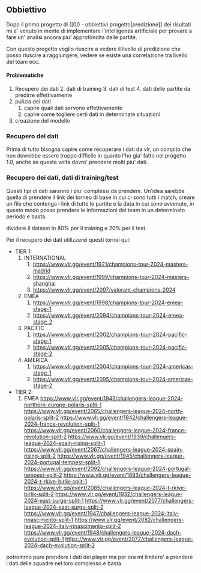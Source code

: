 ## Obbiettivo
Dopo il primo progetto di [[00 - obbiettivi progetto|predizione]] dei risultati mi e' venuto in mente di implementare l'intelligenza artificiale per provare a fare un' analisi ancora piu' approfondita delle partite.

Con questo progetto voglio riuscire a vedere il livello di predizione che posso riuscire a raggiungere, vedere se esiste una correlazione tra livello del team ecc.

#### Problematiche
1. Recupero dei dati
	2. dati di training
	3. dati di test
	4. dati delle partite da predirre effettivamente
3. pulizia dei dati
	1. capire quali dati servono effettivamente
	2. capire come togliere certi dati in determinate situazioni
4. creazione del modello

### Recupero dei dati
Prima di tutto bisogna capire come recuperare i dati da vlr, un compito che non dovrebbe essere troppo difficile in quanto l'ho gia' fatto nel progetto 1.0, anche se questa volta dovro' prendere molti piu' dati.

### Recupero dei dati, dati di training/test
Questi tipi di dati saranno i piu' complessi da prendere.
Un'idea sarebbe quella di prendere il link dei torneo di base in cui ci sono tutti i match, creare un file che contenga i link di tutte le partite e la data in cui sono avvenute, in questo modo posso prendere le informazioni dei team in un determinato periodo e basta.

dividere il dataset in 80% per il training e 20% per il test.

Per il recupero dei dati utilizzerei questi tornei qui:
- TIER 1:
	1. INTERNATIONAL
		1. https://www.vlr.gg/event/1921/champions-tour-2024-masters-madrid
		2. https://www.vlr.gg/event/1999/champions-tour-2024-masters-shanghai
		3. https://www.vlr.gg/event/2097/valorant-champions-2024
	2. EMEA
		1. https://www.vlr.gg/event/1998/champions-tour-2024-emea-stage-1
		2. https://www.vlr.gg/event/2094/champions-tour-2024-emea-stage-2
	3. PACIFIC
		1. https://www.vlr.gg/event/2002/champions-tour-2024-pacific-stage-1
		2. https://www.vlr.gg/event/2005/champions-tour-2024-pacific-stage-2
	4. AMERICA
		1. https://www.vlr.gg/event/2004/champions-tour-2024-americas-stage-1
		2. https://www.vlr.gg/event/2095/champions-tour-2024-americas-stage-2
- TIER 2:
	1. EMEA
https://www.vlr.gg/event/1943/challengers-league-2024-northern-europe-polaris-split-1
https://www.vlr.gg/event/2065/challengers-league-2024-north-polaris-split-2
https://www.vlr.gg/event/1942/challengers-league-2024-france-revolution-split-1
https://www.vlr.gg/event/2060/challengers-league-2024-france-revolution-split-2
https://www.vlr.gg/event/1939/challengers-league-2024-spain-rising-split-1
https://www.vlr.gg/event/2067/challengers-league-2024-spain-rising-split-2
https://www.vlr.gg/event/1945/challengers-league-2024-portugal-tempest-split-1
https://www.vlr.gg/event/2092/challengers-league-2024-portugal-tempest-split-2
https://www.vlr.gg/event/1893/challengers-league-2024-t-rkiye-birlik-split-1
https://www.vlr.gg/event/2085/challengers-league-2024-t-rkiye-birlik-split-2
https://www.vlr.gg/event/1932/challengers-league-2024-east-surge-split-1
https://www.vlr.gg/event/2077/challengers-league-2024-east-surge-split-2
https://www.vlr.gg/event/1947/challengers-league-2024-italy-rinascimento-split-1
https://www.vlr.gg/event/2082/challengers-league-2024-italy-rinascimento-split-2
https://www.vlr.gg/event/1948/challengers-league-2024-dach-evolution-split-1
https://www.vlr.gg/event/2072/challengers-league-2024-dach-evolution-split-2

potremmo pure prendere i dati dei player ma per ora mi limitero' a prendere i dati delle squadre nel loro complesso e basta.


